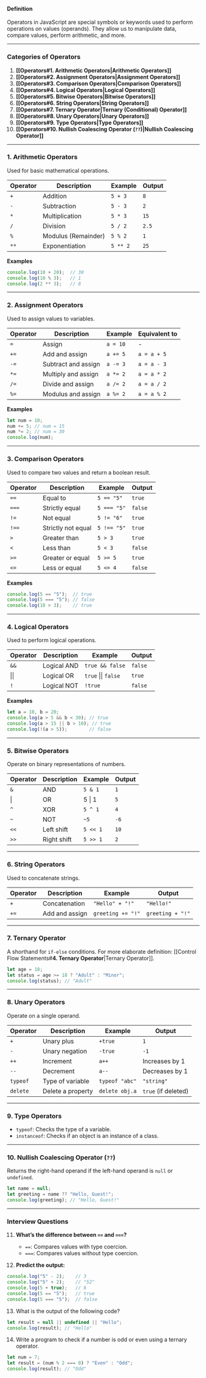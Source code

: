 #### **Definition**

Operators in JavaScript are special symbols or keywords used to perform operations on values (operands). They allow us to manipulate data, compare values, perform arithmetic, and more.

---

### **Categories of Operators**

1. **[[Operators#**1. Arithmetic Operators**|Arithmetic Operators]]**
2. **[[Operators#**2. Assignment Operators**|Assignment Operators]]**
3. **[[Operators#**3. Comparison Operators**|Comparison Operators]]**
4. **[[Operators#**4. Logical Operators**|Logical Operators]]**
5. **[[Operators#**5. Bitwise Operators**|Bitwise Operators]]**
6. **[[Operators#**6. String Operators**|String Operators]]**
7. **[[Operators#**7. Ternary Operator**|Ternary (Conditional) Operator]]**
8. **[[Operators#**8. Unary Operators**|Unary Operators]]**
9. **[[Operators#**9. Type Operators**|Type Operators]]**
10. **[[Operators#**10. Nullish Coalescing Operator (`??`)**|Nullish Coalescing Operator]]**

---

### **1. Arithmetic Operators**

Used for basic mathematical operations.

|Operator|Description|Example|Output|
|---|---|---|---|
|`+`|Addition|`5 + 3`|`8`|
|`-`|Subtraction|`5 - 3`|`2`|
|`*`|Multiplication|`5 * 3`|`15`|
|`/`|Division|`5 / 2`|`2.5`|
|`%`|Modulus (Remainder)|`5 % 2`|`1`|
|`**`|Exponentiation|`5 ** 2`|`25`|

**Examples**

```javascript
console.log(10 + 20);  // 30
console.log(10 % 3);   // 1
console.log(2 ** 3);   // 8
```

---
### **2. Assignment Operators**

Used to assign values to variables.

|Operator|Description|Example|Equivalent to|
|---|---|---|---|
|`=`|Assign|`a = 10`|-|
|`+=`|Add and assign|`a += 5`|`a = a + 5`|
|`-=`|Subtract and assign|`a -= 3`|`a = a - 3`|
|`*=`|Multiply and assign|`a *= 2`|`a = a * 2`|
|`/=`|Divide and assign|`a /= 2`|`a = a / 2`|
|`%=`|Modulus and assign|`a %= 2`|`a = a % 2`|

**Examples**

```javascript
let num = 10;
num += 5; // num = 15
num *= 2; // num = 30
console.log(num);
```

---
### **3. Comparison Operators**

Used to compare two values and return a boolean result.

|Operator|Description|Example|Output|
|---|---|---|---|
|`==`|Equal to|`5 == "5"`|`true`|
|`===`|Strictly equal|`5 === "5"`|`false`|
|`!=`|Not equal|`5 != "6"`|`true`|
|`!==`|Strictly not equal|`5 !== "5"`|`true`|
|`>`|Greater than|`5 > 3`|`true`|
|`<`|Less than|`5 < 3`|`false`|
|`>=`|Greater or equal|`5 >= 5`|`true`|
|`<=`|Less or equal|`5 <= 4`|`false`|

**Examples**

```javascript
console.log(5 == "5");  // true
console.log(5 === "5"); // false
console.log(10 > 3);    // true
```

---
### **4. Logical Operators**

Used to perform logical operations.

| Operator | Description | Example             | Output  |
| -------- | ----------- | ------------------- | ------- |
| `&&`     | Logical AND | `true && false`     | `false` |
| \|\|     | Logical OR  | `true` \|\| `false` | `true`  |
| `!`      | Logical NOT | `!true`             | `false` |

**Examples**

```javascript
let a = 10, b = 20;
console.log(a > 5 && b < 30); // true
console.log(a > 15 || b > 10); // true
console.log(!(a > 5));        // false
```

---
### **5. Bitwise Operators**

Operate on binary representations of numbers.

| Operator | Description | Example  | Output |
| -------- | ----------- | -------- | ------ |
| `&`      | AND         | `5 & 1`  | `1`    |
| \|       | OR          | 5 \| 1   | `5`    |
| `^`      | XOR         | `5 ^ 1`  | `4`    |
| `~`      | NOT         | `~5`     | `-6`   |
| `<<`     | Left shift  | `5 << 1` | `10`   |
| `>>`     | Right shift | `5 >> 1` | `2`    |

---

### **6. String Operators**

Used to concatenate strings.

|Operator|Description|Example|Output|
|---|---|---|---|
|`+`|Concatenation|`"Hello" + "!"`|`"Hello!"`|
|`+=`|Add and assign|`greeting += "!"`|`greeting + "!"`|

---

### **7. Ternary Operator**

A shorthand for `if-else` conditions. For more elaborate definition: [[Control Flow Statements#**4. Ternary Operator**|Ternary Operator]]. 

```javascript
let age = 18;
let status = age >= 18 ? "Adult" : "Minor";
console.log(status); // "Adult"
```

---
### **8. Unary Operators**

Operate on a single operand.

|Operator|Description|Example|Output|
|---|---|---|---|
|`+`|Unary plus|`+true`|`1`|
|`-`|Unary negation|`-true`|`-1`|
|`++`|Increment|`a++`|Increases by 1|
|`--`|Decrement|`a--`|Decreases by 1|
|`typeof`|Type of variable|`typeof "abc"`|`"string"`|
|`delete`|Delete a property|`delete obj.a`|`true` (if deleted)|

---

### **9. Type Operators**

- `typeof`: Checks the type of a variable.
- `instanceof`: Checks if an object is an instance of a class.

---

### **10. Nullish Coalescing Operator (`??`)**

Returns the right-hand operand if the left-hand operand is `null` or `undefined`.

```javascript
let name = null;
let greeting = name ?? "Hello, Guest!";
console.log(greeting); // "Hello, Guest!"
```

---
### **Interview Questions**

11. **What’s the difference between `==` and `===`?**
    
    - `==`: Compares values with type coercion.
    - `===`: Compares values without type coercion.
    
12. **Predict the output:**

```javascript
console.log("5" - 2);    // 3
console.log("5" + 2);    // "52"
console.log(5 + true);   // 6
console.log(5 == "5");   // true
console.log(5 === "5");  // false
```

13. What is the output of the following code?

```javascript
let result = null || undefined || "Hello";
console.log(result); // "Hello"
```

14. Write a program to check if a number is odd or even using a ternary operator.

```javascript
let num = 7;
let result = (num % 2 === 0) ? "Even" : "Odd";
console.log(result); // "Odd"
```

